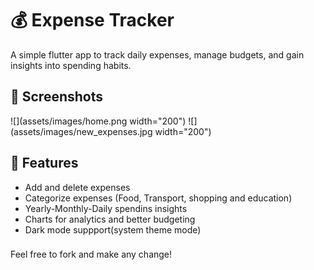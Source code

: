 # 💰 Expense Tracker 


A simple flutter app to track daily expenses, manage budgets, and gain insights into spending habits.

## 📸 Screenshots
![](assets/images/home.png width="200")
![](assets/images/new_expenses.jpg width="200")

## 🚀 Features
- Add and delete expenses
- Categorize expenses (Food, Transport, shopping and education)
- Yearly-Monthly-Daily spendins insights
- Charts for analytics and better budgeting
- Dark mode suppport(system theme mode)

###
Feel free to fork and make any change!
